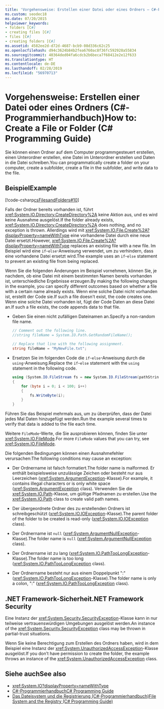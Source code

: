 ```yaml
---
title: 'Vorgehensweise: Erstellen einer Datei oder eines Ordners – C#-Programmierhandbuch'
ms.custom: seodec18
ms.date: 07/20/2015
helpviewer_keywords:
- folders [C#]
- creating files [C#]
- files [C#]
- creating folders [C#]
ms.assetid: 4582ee2d-d72d-4687-bcb9-08d336c62c25
ms.openlocfilehash: d94c3624b84b2fea6760ac8f36fc592928a55834
ms.sourcegitcommit: 40364ded04fa6cdcb2b6beca7f68412e2e12f633
ms.translationtype: HT
ms.contentlocale: de-DE
ms.lasthandoff: 02/28/2019
ms.locfileid: "56970713"
---
```

# <a name="how-to-create-a-file-or-folder-c-programming-guide"></a><span data-ttu-id="b11d4-102">Vorgehensweise: Erstellen einer Datei oder eines Ordners (C#-Programmierhandbuch)</span><span class="sxs-lookup"><span data-stu-id="b11d4-102">How to: Create a File or Folder (C# Programming Guide)</span></span>
<span data-ttu-id="b11d4-103">Sie können einen Ordner auf dem Computer programmgesteuert erstellen, einen Unterordner erstellen, eine Datei im Unterordner erstellen und Daten in die Datei schreiben.</span><span class="sxs-lookup"><span data-stu-id="b11d4-103">You can programmatically create a folder on your computer, create a subfolder, create a file in the subfolder, and write data to the file.</span></span>  
  
## <a name="example"></a><span data-ttu-id="b11d4-104">Beispiel</span><span class="sxs-lookup"><span data-stu-id="b11d4-104">Example</span></span>  
 [!code-csharp[csFilesandFolders#10](~/samples/snippets/csharp/VS_Snippets_VBCSharp/csFilesAndFolders/CS/FileIteration.cs#10)]  
  
 <span data-ttu-id="b11d4-105">Falls der Ordner bereits vorhanden ist, führt <xref:System.IO.Directory.CreateDirectory%2A> keine Aktion aus, und es wird keine Ausnahme ausgelöst.</span><span class="sxs-lookup"><span data-stu-id="b11d4-105">If the folder already exists, <xref:System.IO.Directory.CreateDirectory%2A> does nothing, and no exception is thrown.</span></span> <span data-ttu-id="b11d4-106">Allerdings wird mit <xref:System.IO.File.Create%2A?displayProperty=nameWithType> eine vorhandene Datei durch eine neue Datei ersetzt.</span><span class="sxs-lookup"><span data-stu-id="b11d4-106">However, <xref:System.IO.File.Create%2A?displayProperty=nameWithType> replaces an existing file with a new file.</span></span> <span data-ttu-id="b11d4-107">Im Beispiel wird eine `if`-`else`-Anweisung verwendet, um zu verhindern, dass eine vorhandene Datei ersetzt wird.</span><span class="sxs-lookup"><span data-stu-id="b11d4-107">The example uses an `if`-`else` statement to prevent an existing file from being replaced.</span></span>  
  
 <span data-ttu-id="b11d4-108">Wenn Sie die folgenden Änderungen im Beispiel vornehmen, können Sie, je nachdem, ob eine Datei mit einem bestimmten Namen bereits vorhanden ist, unterschiedliche Ergebnisse erzeugen.</span><span class="sxs-lookup"><span data-stu-id="b11d4-108">By making the following changes in the example, you can specify different outcomes based on whether a file with a certain name already exists.</span></span> <span data-ttu-id="b11d4-109">Wenn eine solche Datei nicht vorhanden ist, erstellt der Code sie.</span><span class="sxs-lookup"><span data-stu-id="b11d4-109">If such a file doesn't exist, the code creates one.</span></span> <span data-ttu-id="b11d4-110">Wenn eine solche Datei vorhanden ist, fügt der Code Daten an diese Datei an.</span><span class="sxs-lookup"><span data-stu-id="b11d4-110">If such a file exists, the code appends data to that file.</span></span>  
  
-   <span data-ttu-id="b11d4-111">Geben Sie einen nicht zufälligen Dateinamen an.</span><span class="sxs-lookup"><span data-stu-id="b11d4-111">Specify a non-random file name.</span></span>  
  
    ```csharp  
    // Comment out the following line.  
    //string fileName = System.IO.Path.GetRandomFileName();  
  
    // Replace that line with the following assignment.  
    string fileName = "MyNewFile.txt";  
    ```  
  
-   <span data-ttu-id="b11d4-112">Ersetzen Sie im folgenden Code die `if`-`else`-Anweisung durch die `using`-Anweisung.</span><span class="sxs-lookup"><span data-stu-id="b11d4-112">Replace the `if`-`else` statement with the `using` statement in the following code.</span></span>  
  
    ```csharp  
    using (System.IO.FileStream fs = new System.IO.FileStream(pathString, FileMode.Append))   
    {  
        for (byte i = 0; i < 100; i++)  
        {  
            fs.WriteByte(i);  
        }  
    }  
    ```  
  
 <span data-ttu-id="b11d4-113">Führen Sie das Beispiel mehrmals aus, um zu überprüfen, dass der Datei jedes Mal Daten hinzugefügt werden.</span><span class="sxs-lookup"><span data-stu-id="b11d4-113">Run the example several times to verify that data is added to the file each time.</span></span>  
  
 <span data-ttu-id="b11d4-114">Weitere `FileMode`-Werte, die Sie ausprobieren können, finden Sie unter <xref:System.IO.FileMode>.</span><span class="sxs-lookup"><span data-stu-id="b11d4-114">For more `FileMode` values that you can try, see <xref:System.IO.FileMode>.</span></span>  
  
 <span data-ttu-id="b11d4-115">Die folgenden Bedingungen können einen Ausnahmefehler verursachen:</span><span class="sxs-lookup"><span data-stu-id="b11d4-115">The following conditions may cause an exception:</span></span>  
  
-   <span data-ttu-id="b11d4-116">Der Ordnername ist falsch formatiert.</span><span class="sxs-lookup"><span data-stu-id="b11d4-116">The folder name is malformed.</span></span> <span data-ttu-id="b11d4-117">Er enthält beispielsweise unzulässige Zeichen oder besteht nur aus Leerzeichen (<xref:System.ArgumentException>-Klasse).</span><span class="sxs-lookup"><span data-stu-id="b11d4-117">For example, it contains illegal characters or is only white space (<xref:System.ArgumentException> class).</span></span> <span data-ttu-id="b11d4-118">Verwenden Sie die <xref:System.IO.Path>-Klasse, um gültige Pfadnamen zu erstellen.</span><span class="sxs-lookup"><span data-stu-id="b11d4-118">Use the <xref:System.IO.Path> class to create valid path names.</span></span>  
  
-   <span data-ttu-id="b11d4-119">Der übergeordnete Ordner des zu erstellenden Ordners ist schreibgeschützt (<xref:System.IO.IOException>-Klasse).</span><span class="sxs-lookup"><span data-stu-id="b11d4-119">The parent folder of the folder to be created is read-only (<xref:System.IO.IOException> class).</span></span>  
  
-   <span data-ttu-id="b11d4-120">Der Ordnername ist `null` (<xref:System.ArgumentNullException>-Klasse).</span><span class="sxs-lookup"><span data-stu-id="b11d4-120">The folder name is `null` (<xref:System.ArgumentNullException> class).</span></span>  
  
-   <span data-ttu-id="b11d4-121">Der Ordnername ist zu lang (<xref:System.IO.PathTooLongException>-Klasse).</span><span class="sxs-lookup"><span data-stu-id="b11d4-121">The folder name is too long (<xref:System.IO.PathTooLongException> class).</span></span>  
  
-   <span data-ttu-id="b11d4-122">Der Ordnername besteht nur aus einem Doppelpunkt ":" (<xref:System.IO.PathTooLongException>-Klasse).</span><span class="sxs-lookup"><span data-stu-id="b11d4-122">The folder name is only a colon, ":" (<xref:System.IO.PathTooLongException> class).</span></span>  
  
## <a name="net-framework-security"></a><span data-ttu-id="b11d4-123">.NET Framework-Sicherheit</span><span class="sxs-lookup"><span data-stu-id="b11d4-123">.NET Framework Security</span></span>  
 <span data-ttu-id="b11d4-124">Eine Instanz der <xref:System.Security.SecurityException>-Klasse kann in nur teilweise vertrauenswürdigen Umgebungen ausgelöst werden.</span><span class="sxs-lookup"><span data-stu-id="b11d4-124">An instance of the <xref:System.Security.SecurityException> class may be thrown in partial-trust situations.</span></span>  
  
 <span data-ttu-id="b11d4-125">Wenn Sie keine Berechtigung zum Erstellen des Ordners haben, wird in dem Beispiel eine Instanz der <xref:System.UnauthorizedAccessException>-Klasse ausgelöst.</span><span class="sxs-lookup"><span data-stu-id="b11d4-125">If you don’t have permission to create the folder, the example throws an instance of the <xref:System.UnauthorizedAccessException> class.</span></span>  
  
## <a name="see-also"></a><span data-ttu-id="b11d4-126">Siehe auch</span><span class="sxs-lookup"><span data-stu-id="b11d4-126">See also</span></span>

- <xref:System.IO?displayProperty=nameWithType>
- [<span data-ttu-id="b11d4-127">C#-Programmierhandbuch</span><span class="sxs-lookup"><span data-stu-id="b11d4-127">C# Programming Guide</span></span>](../../../csharp/programming-guide/index.md)
- [<span data-ttu-id="b11d4-128">Das Dateisystem und die Registrierung (C#-Programmierhandbuch)</span><span class="sxs-lookup"><span data-stu-id="b11d4-128">File System and the Registry (C# Programming Guide)</span></span>](../../../csharp/programming-guide/file-system/index.md)
